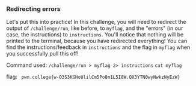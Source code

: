 ### Redirecting errors 

Let's put this into practice! In this challenge, you will need to redirect the output of `/challenge/run`, like before, to `myflag`, and the "errors" (in our case, the instructions) to `instructions`. You'll notice that nothing will be printed to the terminal, because you have redirected everything! You can find the instructions/feedback in `instructions` and the flag in `myflag` when you successfully pull this off!

Command used: `/challenge/run > myflag 2> instructions`
`cat myflag`

flag: ` pwn.college{w-O3S3KGHoUlilCm5Po8m1L5I8W.QX3YTN0wyNwkzNyEzW}`
